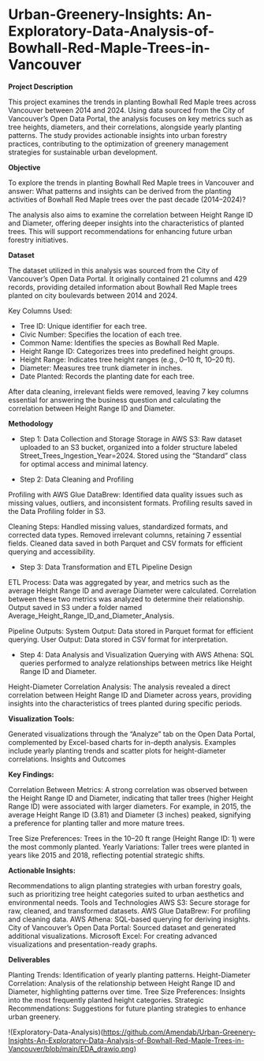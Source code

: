 # Urban-Greenery-Insights: An-Exploratory-Data-Analysis-of-Bowhall-Red-Maple-Trees-in-Vancouver

**Project Description**

This project examines the trends in planting Bowhall Red Maple trees across Vancouver between 2014 and 2024. Using data sourced from the City of Vancouver’s Open Data Portal, the analysis focuses on key metrics such as tree heights, diameters, and their correlations, alongside yearly planting patterns. The study provides actionable insights into urban forestry practices, contributing to the optimization of greenery management strategies for sustainable urban development.

**Objective**

To explore the trends in planting Bowhall Red Maple trees in Vancouver and answer:
What patterns and insights can be derived from the planting activities of Bowhall Red Maple trees over the past decade (2014–2024)?

The analysis also aims to examine the correlation between Height Range ID and Diameter, offering deeper insights into the characteristics of planted trees. This will support recommendations for enhancing future urban forestry initiatives.

**Dataset**

The dataset utilized in this analysis was sourced from the City of Vancouver’s Open Data Portal. It originally contained 21 columns and 429 records, providing detailed information about Bowhall Red Maple trees planted on city boulevards between 2014 and 2024.

Key Columns Used:
- Tree ID: Unique identifier for each tree.
- Civic Number: Specifies the location of each tree.
- Common Name: Identifies the species as Bowhall Red Maple.
- Height Range ID: Categorizes trees into predefined height groups.
- Height Range: Indicates tree height ranges (e.g., 0–10 ft, 10–20 ft).
- Diameter: Measures tree trunk diameter in inches.
- Date Planted: Records the planting date for each tree.

After data cleaning, irrelevant fields were removed, leaving 7 key columns essential for answering the business question and calculating the correlation between Height Range ID and Diameter.

**Methodology**

- Step 1: Data Collection and Storage
Storage in AWS S3:
Raw dataset uploaded to an S3 bucket, organized into a folder structure labeled Street_Trees_Ingestion_Year=2024.
Stored using the “Standard” class for optimal access and minimal latency.

- Step 2: Data Cleaning and Profiling

Profiling with AWS Glue DataBrew:
Identified data quality issues such as missing values, outliers, and inconsistent formats.
Profiling results saved in the Data Profiling folder in S3.

Cleaning Steps:
Handled missing values, standardized formats, and corrected data types.
Removed irrelevant columns, retaining 7 essential fields.
Cleaned data saved in both Parquet and CSV formats for efficient querying and accessibility.

- Step 3: Data Transformation and ETL Pipeline Design

ETL Process:
Data was aggregated by year, and metrics such as the average Height Range ID and average Diameter were calculated.
Correlation between these two metrics was analyzed to determine their relationship.
Output saved in S3 under a folder named Average_Height_Range_ID_and_Diameter_Analysis.

Pipeline Outputs:
System Output: Data stored in Parquet format for efficient querying.
User Output: Data stored in CSV format for interpretation.

- Step 4: Data Analysis and Visualization
Querying with AWS Athena:
SQL queries performed to analyze relationships between metrics like Height Range ID and Diameter.

Height-Diameter Correlation Analysis:
The analysis revealed a direct correlation between Height Range ID and Diameter across years, providing insights into the characteristics of trees planted during specific periods.

**Visualization Tools:**

Generated visualizations through the “Analyze” tab on the Open Data Portal, complemented by Excel-based charts for in-depth analysis.
Examples include yearly planting trends and scatter plots for height-diameter correlations.
Insights and Outcomes

**Key Findings:**

Correlation Between Metrics:
A strong correlation was observed between the Height Range ID and Diameter, indicating that taller trees (higher Height Range ID) were associated with larger diameters.
For example, in 2015, the average Height Range ID (3.81) and Diameter (3 inches) peaked, signifying a preference for planting taller and more mature trees.

Tree Size Preferences:
Trees in the 10–20 ft range (Height Range ID: 1) were the most commonly planted.
Yearly Variations:
Taller trees were planted in years like 2015 and 2018, reflecting potential strategic shifts.

**Actionable Insights:**

Recommendations to align planting strategies with urban forestry goals, such as prioritizing tree height categories suited to urban aesthetics and environmental needs.
Tools and Technologies
AWS S3: Secure storage for raw, cleaned, and transformed datasets.
AWS Glue DataBrew: For profiling and cleaning data.
AWS Athena: SQL-based querying for deriving insights.
City of Vancouver’s Open Data Portal: Sourced dataset and generated additional visualizations.
Microsoft Excel: For creating advanced visualizations and presentation-ready graphs.

**Deliverables**

Planting Trends: Identification of yearly planting patterns.
Height-Diameter Correlation: Analysis of the relationship between Height Range ID and Diameter, highlighting patterns over time.
Tree Size Preferences: Insights into the most frequently planted height categories.
Strategic Recommendations: Suggestions for future planting strategies to enhance urban greenery.

!(Exploratory-Data-Analysis)(https://github.com/Amendab/Urban-Greenery-Insights-An-Exploratory-Data-Analysis-of-Bowhall-Red-Maple-Trees-in-Vancouver/blob/main/EDA_drawio.png)
